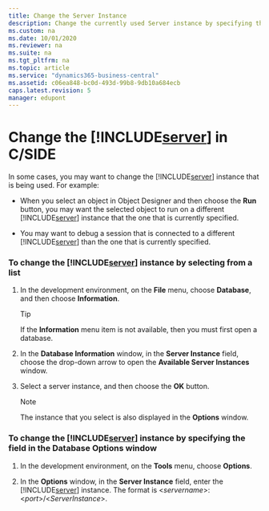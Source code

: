 ```yaml
---
title: Change the Server Instance
description: Change the currently used Server instance by specifying the server instance from a list, or the field in the Database options window. 
ms.custom: na
ms.date: 10/01/2020
ms.reviewer: na
ms.suite: na
ms.tgt_pltfrm: na
ms.topic: article
ms.service: "dynamics365-business-central"
ms.assetid: c06ea848-bc0d-493d-99b8-9db10a684ecb
caps.latest.revision: 5
manager: edupont
---
```

# Change the [!INCLUDE[server](../developer/includes/server.md)] in C/SIDE
In some cases, you may want to change the [!INCLUDE[server](../developer/includes/server.md)] instance that is being used. For example:  

-   When you select an object in Object Designer and then choose the **Run** button, you may want the selected object to run on a different [!INCLUDE[server](../developer/includes/server.md)] instance that the one that is currently specified.  

-   You may want to debug a session that is connected to a different [!INCLUDE[server](../developer/includes/server.md)] than the one that is currently specified.  

### To change the [!INCLUDE[server](../developer/includes/server.md)] instance by selecting from a list  

1.  In the development environment, on the **File** menu, choose **Database**, and then choose **Information**.  

    > [!TIP]  
    >  If the **Information** menu item is not available, then you must first open a database.  

2.  In the **Database Information** window, in the **Server Instance** field, choose the drop-down arrow to open the **Available Server Instances** window.  

3.  Select a server instance, and then choose the **OK** button.  

    > [!NOTE]  
    >  The instance that you select is also displayed in the **Options** window.  

### To change the [!INCLUDE[server](../developer/includes/server.md)] instance by specifying the field in the Database Options window  

1.  In the development environment, on the **Tools** menu, choose **Options**.  

2.  In the **Options** window, in the **Server Instance** field, enter the [!INCLUDE[server](../developer/includes/server.md)] instance. The format is \<*servername*>:\<*port*>/\<*ServerInstance*>.  

